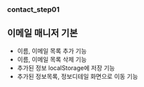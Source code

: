 ### contact_step01

## 이메일 매니저 기본

- 이름, 이메일 목록 추가 기능
- 이름, 이메일 목록 삭제 기능
- 추가된 정보 localStorage에 저장 기능
- 추가된 정보목록, 정보디테일 화면으로 이동 기능
